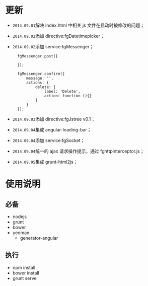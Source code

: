 # 更新

* `2014.09.01`解决 index.html 中相关 js 文件在启动时被修改的问题；
* `2014.09.02`添加 directive:fgDatetimepicker；
* `2014.09.02`添加 service:fgMessenger；

		fgMessenger.post({
		   
		});
		
		fgMessenger.confirm({
			message: '',
			actions: {
				delete: {
					label: 'Delete',
					action: function (){}
				}
			}
		});

* `2014.09.03`添加 directive:fgJstree v0.1；
* `2014.09.04`集成 angular-loading-bar；
* `2014.09.04`添加 service:fgSocket；
* `2014.09.04`统一的 ajax 请求操作提示，通过 fghttpinterceptor.js；
* `2014.09.05`集成 grunt-html2js；

# 使用说明

## 必备

* nodejs
* grunt
* bower
* yeoman
  * generator-angular

## 执行

* npm install
* bower install
* grunt serve
